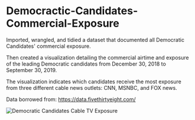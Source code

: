 # Democractic-Candidates-Commercial-Exposure

Imported, wrangled, and tidied a dataset that documented all Democratic Candidates' commercial exposure.

Then created a visualization detailing the commercial airtime and exposure of the leading Democratic candidates
from December 30, 2018 to September 30, 2019. 

The visualization indicates which candidates receive the most exposure from three different cable news outlets: CNN, MSNBC, and FOX news. 

Data borrowed from: https://data.fivethirtyeight.com/    

![Democratic Candidates Cable TV Exposure](https://github.com/artwang31/Democractic-Candidates-Exposure-Visualization/blob/master/CABLE%20TV%20Political%20Exposure%20.png)
